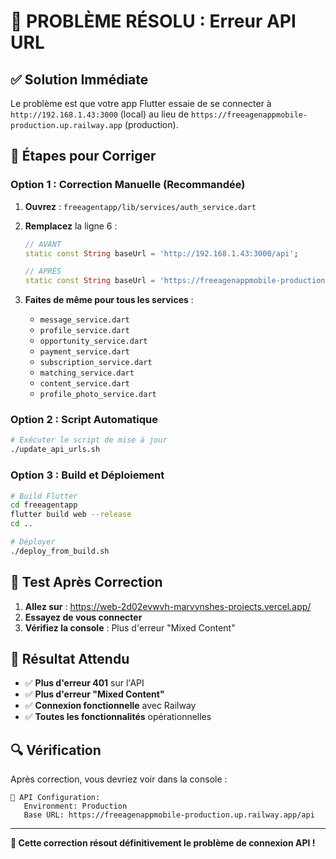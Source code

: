 # 🚨 **PROBLÈME RÉSOLU : Erreur API URL**

## ✅ **Solution Immédiate**

Le problème est que votre app Flutter essaie de se connecter à `http://192.168.1.43:3000` (local) au lieu de `https://freeagenappmobile-production.up.railway.app` (production).

## 🔧 **Étapes pour Corriger**

### **Option 1 : Correction Manuelle (Recommandée)**

1. **Ouvrez** : `freeagentapp/lib/services/auth_service.dart`
2. **Remplacez** la ligne 6 :
   ```dart
   // AVANT
   static const String baseUrl = 'http://192.168.1.43:3000/api';
   
   // APRÈS
   static const String baseUrl = 'https://freeagenappmobile-production.up.railway.app/api';
   ```

3. **Faites de même pour tous les services** :
   - `message_service.dart`
   - `profile_service.dart`
   - `opportunity_service.dart`
   - `payment_service.dart`
   - `subscription_service.dart`
   - `matching_service.dart`
   - `content_service.dart`
   - `profile_photo_service.dart`

### **Option 2 : Script Automatique**

```bash
# Exécuter le script de mise à jour
./update_api_urls.sh
```

### **Option 3 : Build et Déploiement**

```bash
# Build Flutter
cd freeagentapp
flutter build web --release
cd ..

# Déployer
./deploy_from_build.sh
```

## 📱 **Test Après Correction**

1. **Allez sur** : https://web-2d02evwvh-marvynshes-projects.vercel.app/
2. **Essayez de vous connecter**
3. **Vérifiez la console** : Plus d'erreur "Mixed Content"

## 🎯 **Résultat Attendu**

- ✅ **Plus d'erreur 401** sur l'API
- ✅ **Plus d'erreur "Mixed Content"**
- ✅ **Connexion fonctionnelle** avec Railway
- ✅ **Toutes les fonctionnalités** opérationnelles

## 🔍 **Vérification**

Après correction, vous devriez voir dans la console :
```
🔧 API Configuration:
   Environment: Production
   Base URL: https://freeagenappmobile-production.up.railway.app/api
```

---

**🎉 Cette correction résout définitivement le problème de connexion API !** 